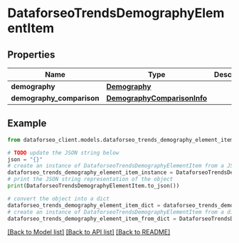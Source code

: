 # DataforseoTrendsDemographyElementItem


## Properties

Name | Type | Description | Notes
------------ | ------------- | ------------- | -------------
**demography** | [**Demography**](Demography.md) |  | [optional] 
**demography_comparison** | [**DemographyComparisonInfo**](DemographyComparisonInfo.md) |  | [optional] 

## Example

```python
from dataforseo_client.models.dataforseo_trends_demography_element_item import DataforseoTrendsDemographyElementItem

# TODO update the JSON string below
json = "{}"
# create an instance of DataforseoTrendsDemographyElementItem from a JSON string
dataforseo_trends_demography_element_item_instance = DataforseoTrendsDemographyElementItem.from_json(json)
# print the JSON string representation of the object
print(DataforseoTrendsDemographyElementItem.to_json())

# convert the object into a dict
dataforseo_trends_demography_element_item_dict = dataforseo_trends_demography_element_item_instance.to_dict()
# create an instance of DataforseoTrendsDemographyElementItem from a dict
dataforseo_trends_demography_element_item_from_dict = DataforseoTrendsDemographyElementItem.from_dict(dataforseo_trends_demography_element_item_dict)
```
[[Back to Model list]](../README.md#documentation-for-models) [[Back to API list]](../README.md#documentation-for-api-endpoints) [[Back to README]](../README.md)


